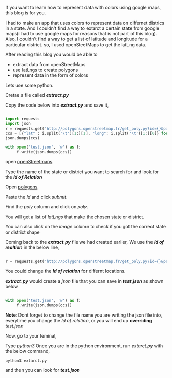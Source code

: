 If you want to learn how to represent data with colors using google maps, this blog is for you.




I had to make an app that uses colors to represent data on differnet districs in a state.
And I couldn't find a way to extarct a certain state from google maps(I had to use google maps for reasons that is not part of this blog). 
Also, I couldn't find a way to get a list of latitude and longitude for a particular district. so, I used openSteetMaps to get the latLng data.



After reading this blog you would be able to 

* extract data from openStreetMaps
* use latLngs to create polygons
* represent data in the form of colors


Lets use some python.

Cretae a file called **_extract.py_**

Copy the code below into **_extract.py_** and save it,


```python

import requests
import json
r = requests.get('http://polygons.openstreetmap.fr/get_poly.py?id={}&params=0'.format(1942920))
ccs = [{"lat" : i.split('\t')[1:][1], "long": i.split('\t')[1:][0]} for i in r.text.split('\n')[2:-3]]
json.dumps(ccs)

with open('test.json', 'w') as f:
     f.write(json.dumps(ccs))

```

open [openStreetmaps](https://www.openstreetmap.org).

Type the name of the state or district you want to search for and look for the **_Id of Relation_**

Open [polygons](http://polygons.openstreetmap.fr/index.py).

Paste the _Id_ and click _submit_.

Find the _poly_ column and click on _poly_.

You will get a list of _latLngs_ that make the chosen state or district.

You can also click on the _image_ column to check if you got the correct state or district shape

Coming back to the **_extract.py_** file we had created earlier,
We use the **_Id of realtion_** in the below line,

```python

r = requests.get('http://polygons.openstreetmap.fr/get_poly.py?id={}&params=0'.format(1942920))

```

You could change the **_Id of relation_** for differnt locations.

**_extract.py_** would create a _json_ file that you can save in **_test.json_** as shown below

```python

with open('test.json', 'w') as f:
     f.write(json.dumps(ccs))

```

**Note**: Dont forget to change the file name you are writing the json file into, everytime you change the _Id of relation_, or you will end up **overriding** _test.json_ 

Now, go to your teminal,

Type _python3_
Once you are in the python environment, run _extarct.py_ with the below command,

```
python3 extarct.py

```

and then you can look for **_test.json_**
